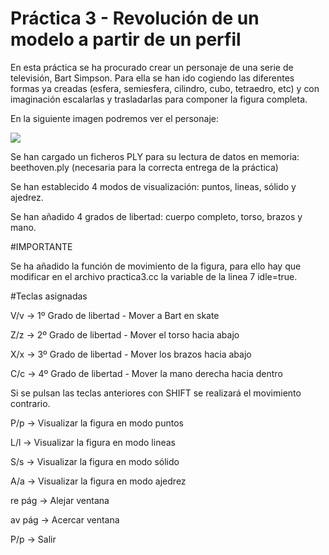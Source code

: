 Práctica 3 - Revolución de un modelo a partir de un perfil
==

En esta práctica se ha procurado crear un personaje de una serie de televisión, Bart Simpson. Para ella se han ido cogiendo las diferentes formas ya creadas (esfera, semiesfera, cilindro, cubo, tetraedro, etc) y con imaginación escalarlas y trasladarlas para componer la figura completa. 

En la siguiente imagen podremos ver el personaje:

<img src="https://github.com/Olivencia/ugr_informatica_grafica/blob/master/Practica3/BartSimpson.png">

Se han cargado un ficheros PLY para su lectura de datos en memoria: beethoven.ply (necesaria para la correcta entrega de la práctica)

Se han establecido 4 modos de visualización: puntos, lineas, sólido y ajedrez.

Se han añadido 4 grados de libertad: cuerpo completo, torso, brazos y mano.

#IMPORTANTE

Se ha añadido la función de movimiento de la figura, para ello hay que modificar en el archivo practica3.cc la variable de la linea 7 idle=true.


#Teclas asignadas

V/v -> 1º Grado de libertad - Mover a Bart en skate

Z/z -> 2º Grado de libertad - Mover el torso hacia abajo

X/x -> 3º Grado de libertad - Mover los brazos hacia abajo

C/c -> 4º Grado de libertad - Mover la mano derecha hacia dentro

Si se pulsan las teclas anteriores con SHIFT se realizará el movimiento contrario.



P/p -> Visualizar la figura en modo puntos

L/l -> Visualizar la figura en modo lineas

S/s -> Visualizar la figura en modo sólido

A/a -> Visualizar la figura en modo ajedrez

re pág -> Alejar ventana

av pág -> Acercar ventana

P/p -> Salir
